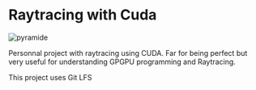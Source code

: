 # Raytracing with Cuda
![pyramide](https://user-images.githubusercontent.com/77119541/132693674-5b95ca87-e567-400b-843f-577de58e2051.png)

Personnal project with raytracing using CUDA.
Far for being perfect but very useful for understanding GPGPU programming and Raytracing.

This project uses Git LFS
